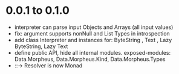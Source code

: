 # 0.0.1 to 0.1.0
- interpreter can parse input Objects and Arrays (all input values)
- fix: argument supports nonNull and List Types in introspection
- add class Interpreter and instances for: ByteString , Text , Lazy ByteString, Lazy Text
- define public API, hide all internal modules.
  exposed-modules: Data.Morpheus, Data.Morpheus.Kind, Data.Morpheus.Types
- ::-> Resolver is now Monad
